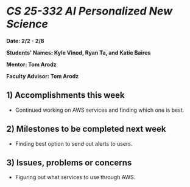 # *CS 25-332 AI Personalized New Science*

**Date: 2/2 - 2/8**

**Students' Names: Kyle Vinod, Ryan Ta, and Katie Baires**

**Mentor: Tom Arodz**

**Faculty Advisor: Tom Arodz**

## 1) Accomplishments this week ##
   - Continued working on AWS services and finding which one is best. 

## 2) Milestones to be completed next week ##
   - Finding best option to send out alerts to users. 

## 3) Issues, problems or concerns ##
   - Figuring out what services to use through AWS.
